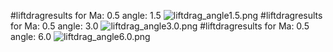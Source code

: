 #liftdragresults for  Ma: 0.5 angle: 1.5
![liftdrag_angle1.5.png](liftdrag_angle1.5.png)
#liftdragresults for  Ma: 0.5 angle: 3.0
![liftdrag_angle3.0.png](liftdrag_angle3.0.png)
#liftdragresults for  Ma: 0.5 angle: 6.0
![liftdrag_angle6.0.png](liftdrag_angle6.0.png)
